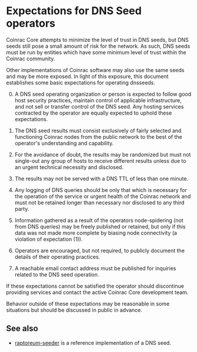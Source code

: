 Expectations for DNS Seed operators
====================================

Coinrac Core attempts to minimize the level of trust in DNS seeds,
but DNS seeds still pose a small amount of risk for the network.
As such, DNS seeds must be run by entities which have some minimum
level of trust within the Coinrac community.

Other implementations of Coinrac software may also use the same
seeds and may be more exposed. In light of this exposure, this
document establishes some basic expectations for operating dnsseeds.

0. A DNS seed operating organization or person is expected to follow good
host security practices, maintain control of applicable infrastructure,
and not sell or transfer control of the DNS seed. Any hosting services
contracted by the operator are equally expected to uphold these expectations.

1. The DNS seed results must consist exclusively of fairly selected and
functioning Coinrac nodes from the public network to the best of the
operator's understanding and capability.

2. For the avoidance of doubt, the results may be randomized but must not
single-out any group of hosts to receive different results unless due to an
urgent technical necessity and disclosed.

3. The results may not be served with a DNS TTL of less than one minute.

4. Any logging of DNS queries should be only that which is necessary
for the operation of the service or urgent health of the Coinrac
network and must not be retained longer than necessary nor disclosed
to any third party.

5. Information gathered as a result of the operators node-spidering
(not from DNS queries) may be freely published or retained, but only
if this data was not made more complete by biasing node connectivity
(a violation of expectation (1)).

6. Operators are encouraged, but not required, to publicly document the
details of their operating practices.

7. A reachable email contact address must be published for inquiries
related to the DNS seed operation.

If these expectations cannot be satisfied the operator should
discontinue providing services and contact the active Coinrac
Core development team.

Behavior outside of these expectations may be reasonable in some
situations but should be discussed in public in advance.

See also
----------
- [raptoreum-seeder](https://github.com/nightlyraptoreum/raptoreum-seeder) is a reference implementation of a DNS seed.
